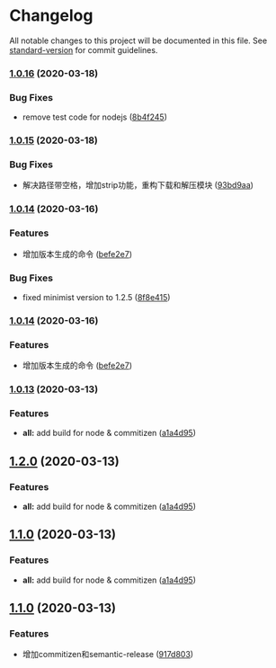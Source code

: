 # Changelog

All notable changes to this project will be documented in this file. See [standard-version](https://github.com/conventional-changelog/standard-version) for commit guidelines.

### [1.0.16](https://github.com/pass0a/cxb/compare/v1.0.15...v1.0.16) (2020-03-18)


### Bug Fixes

* remove test code for nodejs ([8b4f245](https://github.com/pass0a/cxb/commit/8b4f245f676e2492a4dfa13fa9987061be71e2fa))

### [1.0.15](https://github.com/pass0a/cxb/compare/v1.0.14...v1.0.15) (2020-03-18)


### Bug Fixes

* 解决路径带空格，增加strip功能，重构下载和解压模块 ([93bd9aa](https://github.com/pass0a/cxb/commit/93bd9aa578e31476fa43249f735880e919d8e0b5))

### [1.0.14](https://github.com/pass0a/cxb/compare/v1.0.13...v1.0.14) (2020-03-16)


### Features

* 增加版本生成的命令 ([befe2e7](https://github.com/pass0a/cxb/commit/befe2e7a69033a09c0a82499dc7331e7f41e782a))


### Bug Fixes

* fixed minimist version to 1.2.5 ([8f8e415](https://github.com/pass0a/cxb/commit/8f8e415a8069fdea3a61c38598438c3ca36afb77))

### [1.0.14](https://github.com/pass0a/cxb/compare/v1.0.13...v1.0.14) (2020-03-16)


### Features

* 增加版本生成的命令 ([befe2e7](https://github.com/pass0a/cxb/commit/befe2e7a69033a09c0a82499dc7331e7f41e782a))

### [1.0.13](https://github.com/pass0a/cxb/compare/v1.0.12...v1.0.13) (2020-03-13)


### Features

* **all:** add build for node & commitizen ([a1a4d95](https://github.com/pass0a/cxb/commit/a1a4d9500df6f5b1756de22e04fbf1a5dca3e699))

## [1.2.0](https://github.com/pass0a/cxb/compare/v1.0.12...v1.2.0) (2020-03-13)


### Features

* **all:** add build for node & commitizen ([a1a4d95](https://github.com/pass0a/cxb/commit/a1a4d9500df6f5b1756de22e04fbf1a5dca3e699))

## [1.1.0](https://github.com/pass0a/cxb/compare/v1.0.12...v1.1.0) (2020-03-13)


### Features

* **all:** add build for node & commitizen ([a1a4d95](https://github.com/pass0a/cxb/commit/a1a4d9500df6f5b1756de22e04fbf1a5dca3e699))

## [1.1.0](https://github.com/pass0a/cxb/compare/v1.0.12...v1.1.0) (2020-03-13)


### Features

* 增加commitizen和semantic-release ([917d803](https://github.com/pass0a/cxb/commit/917d803cf0e64a7881e0c1b30d04d9c929b2cca3))

